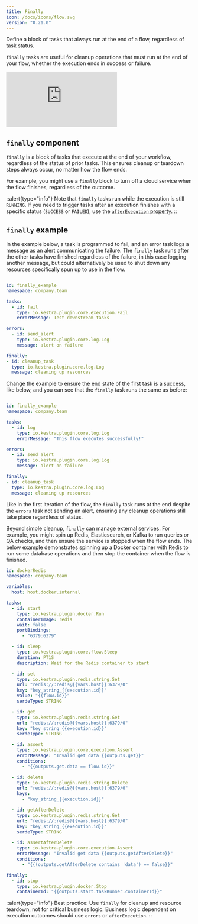 ```yaml
---
title: Finally
icon: /docs/icons/flow.svg
version: "0.21.0"
---
```


Define a block of tasks that always run at the end of a flow, regardless of task status.

`finally` tasks are useful for cleanup operations that must run at the end of your flow, whether the execution ends in success or failure.

<div class="video-container">
    <iframe src="https://www.youtube.com/embed/os9_WY4-9o8?si=cB0c1HksxZtDQ5GB" title="YouTube video player" frameborder="0" allow="accelerometer; autoplay; clipboard-write; encrypted-media; gyroscope; picture-in-picture; web-share" referrerpolicy="strict-origin-when-cross-origin" allowfullscreen></iframe>
</div>

## `finally` component

`finally` is a block of tasks that execute at the end of your workflow, regardless of the status of prior tasks. This ensures cleanup or teardown steps always occur, no matter how the flow ends.

For example, you might use a `finally` block to turn off a cloud service when the flow finishes, regardless of the outcome.

::alert{type="info"}
Note that `finally` tasks run while the execution is still `RUNNING`. If you need to trigger tasks after an execution finishes with a specific status (`SUCCESS` or `FAILED`), use the [`afterExecution` property](./20.afterexecution.md).
::


## `finally` example

In the example below, a task is programmed to fail, and an error task logs a message as an alert communicating the failure. The `finally` task runs after the other tasks have finished regardless of the failure, in this case logging another message, but could alternatively be used to shut down any resources specifically spun up to use in the flow.

```yaml

id: finally_example
namespace: company.team

tasks:
  - id: fail
    type: io.kestra.plugin.core.execution.Fail
    errorMessage: Test downstream tasks

errors:
  - id: send_alert
    type: io.kestra.plugin.core.log.Log
    message: alert on failure

finally:
- id: cleanup_task
  type: io.kestra.plugin.core.log.Log
  message: cleaning up resources
```

Change the example to ensure the end state of the first task is a success, like below, and you can see that the `finally` task runs the same as before:

```yaml

id: finally_example
namespace: company.team

tasks:
  - id: log
    type: io.kestra.plugin.core.log.Log
    errorMessage: "This flow executes successfully!"

errors:
  - id: send_alert
    type: io.kestra.plugin.core.log.Log
    message: alert on failure

finally:
- id: cleanup_task
  type: io.kestra.plugin.core.log.Log
  message: cleaning up resources
```

Like in the first iteration of the flow, the `finally` task runs at the end despite the `errors` task not sending an alert, ensuring any cleanup operations still take place regardless of status.

Beyond simple cleanup, `finally` can manage external services. For example, you might spin up Redis, Elasticsearch, or Kafka to run queries or QA checks, and then ensure the service is stopped when the flow ends. The below example demonstrates spinning up a Docker container with Redis to run some database operations and then stop the container when the flow is finished.

```yaml
id: dockerRedis
namespace: company.team

variables:
  host: host.docker.internal

tasks:
  - id: start
    type: io.kestra.plugin.docker.Run
    containerImage: redis
    wait: false
    portBindings:
      - "6379:6379"

  - id: sleep
    type: io.kestra.plugin.core.flow.Sleep
    duration: PT1S
    description: Wait for the Redis container to start

  - id: set
    type: io.kestra.plugin.redis.string.Set
    url: "redis://:redis@{{vars.host}}:6379/0"
    key: "key_string_{{execution.id}}"
    value: "{{flow.id}}"
    serdeType: STRING

  - id: get
    type: io.kestra.plugin.redis.string.Get
    url: "redis://:redis@{{vars.host}}:6379/0"
    key: "key_string_{{execution.id}}"
    serdeType: STRING

  - id: assert
    type: io.kestra.plugin.core.execution.Assert
    errorMessage: "Invalid get data {{outputs.get}}"
    conditions:
      - "{{outputs.get.data == flow.id}}"

  - id: delete
    type: io.kestra.plugin.redis.string.Delete
    url: "redis://:redis@{{vars.host}}:6379/0"
    keys:
      - "key_string_{{execution.id}}"

  - id: getAfterDelete
    type: io.kestra.plugin.redis.string.Get
    url: "redis://:redis@{{vars.host}}:6379/0"
    key: "key_string_{{execution.id}}"
    serdeType: STRING

  - id: assertAfterDelete
    type: io.kestra.plugin.core.execution.Assert
    errorMessage: "Invalid get data {{outputs.getAfterDelete}}"
    conditions:
      - "{{(outputs.getAfterDelete contains 'data') == false}}"

finally:
  - id: stop
    type: io.kestra.plugin.docker.Stop
    containerId: "{{outputs.start.taskRunner.containerId}}"
```

::alert{type="info"}
Best practice: Use `finally` for cleanup and resource teardown, not for critical business logic. Business logic dependent on execution outcomes should use `errors` or `afterExecution`.
::
